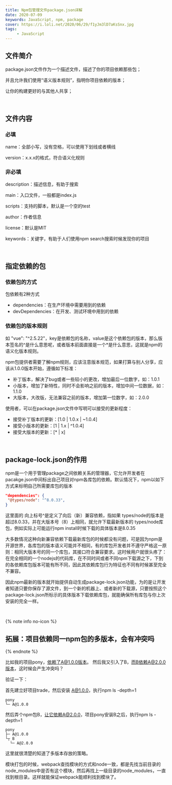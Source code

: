```yaml
---
title: Npm包管理文件package.json详解
date: 2020-07-09
keywords: JavaScript, npm, package
cover: https://i.loli.net/2020/06/29/f1yJm3lD7aKsSnx.jpg
tags:
     - JavaScript
---
```



## 文件简介

package.json文件作为一个描述文件，描述了你的项目依赖那些包；

并且允许我们使用“语义版本规则”，指明你项目依赖的版本；

让你的构建更好的与其他人共享；

<br/>


## 文件内容

### 必填

name：全部小写，没有空格，可以使用下划线或者横线

version：x.x.x的格式，符合语义化规则

### 非必填

description：描述信息，有助于搜索

main：入口文件，一般都是index.js

scripts：支持的脚本，默认是一个空的test

author：作者信息

license：默认是MIT

keywords：关键字，有助于人们使用npm search搜索时候发现你的项目

<br />


## 指定依赖的包

### 依赖包的方式

包依赖有2种方式
 - dependencies：在生产环境中需要用到的依赖
 - devDependencies：在开发、测试环境中用到的依赖

### 依赖包的版本规则

如 "vue": "^2.5.22"，key是依赖包的名称，value是这个依赖包的版本，那么版本签名的^是什么意思呢，或者版本前面直接是一个*是什么意思，这就是npm的语义化版本规则。

npm包提供者需要了解npm规则，应该注意版本规范，如果打算与别人分享，应该从1.0.0版本开始，遵循如下标准：

 - 补丁版本，解决了bug或者一些较小的更改，增加最后一位数字，如：1.0.1
 - 小版本，增加了新特性，同时不会影响之前的版本，增加中间一位数据，如：1.1.0
 - 大版本，大改版，无法兼容之前的版本，增加第一位数字，如：2.0.0

使用者，可以在package.json文件中写明可以接受的更新程度：

 - 接受补丁版本的更新：[1.0 | 1.0.x | ~1.0.4]
 - 接受小版本的更新：[1 | 1.x | ^1.0.4]
 - 接受大版本的更新：[* | x]

<br />


## package-lock.json的作用

npm是一个用于管理package之间依赖关系的管理器，它允许开发者在pacakge.json中间标出自己项目对npm各库包的依赖。默认情况下，npm以如下方式来标明自己所需要库包的版本

```json
"dependencies": {
 "@types/node": "^8.0.33",
}
```

这里面的 向上标号^是定义了向后（新）兼容依赖，指如果 types/node的版本是超过8.0.33，并在大版本号（8）上相同，就允许下载最新版本的 types/node库包，例如实际上可能运行npm install时候下载的具体版本是8.0.35

大多数情况这种向新兼容依赖下载最新库包的时候都没有问题，可是因为npm是开源世界，各库包的版本语义可能并不相同，有的库包开发者并不遵守严格这一原则：相同大版本号的同一个库包，其接口符合兼容要求。这时候用户就很头疼了：在完全相同的一个nodejs的代码库，在不同时间或者不同npm下载源之下，下到的各依赖库包版本可能有所不同，因此其依赖库包行为特征也不同有时候甚至完全不兼容。

因此npm最新的版本就开始提供自动生成package-lock.json功能，为的是让开发者知道只要你保存了源文件，到一个新的机器上、或者新的下载源，只要按照这个package-lock.json所标示的具体版本下载依赖库包，就能确保所有库包与你上次安装的完全一样。

<br />


{% note info no-icon %}
## 拓展：项目依赖同一npm包的多版本，会有冲突吗
{% endnote %}

比如我的项目pony，依赖了A@1.0.0版本。 然后我又引入了B，而B依赖A@2.0.0版本，这时候会产生冲突吗？

验证一下：

首先建立好项目trade，然后安装 A@1.0.0，执行npm ls -depth=1

```
pony
└─ A@1.0.0
```

然后弄个npm包B，让它依赖A@2.0.0，项目pony安装B之后，执行npm ls -depth=1

```
pony
├─ A@1.0.0
└┬ B
  └─ A@2.0.0
```

这里就很清楚的知道了多版本存放的策略。

模块打包的时候，webpack查找模块的方式和node一致，都是先找当前目录的node_modules中是否有这个模块，然后再找上一级目录的node_modules，一直找到根目录。这样就能保证webpack能顺利找到模块了。